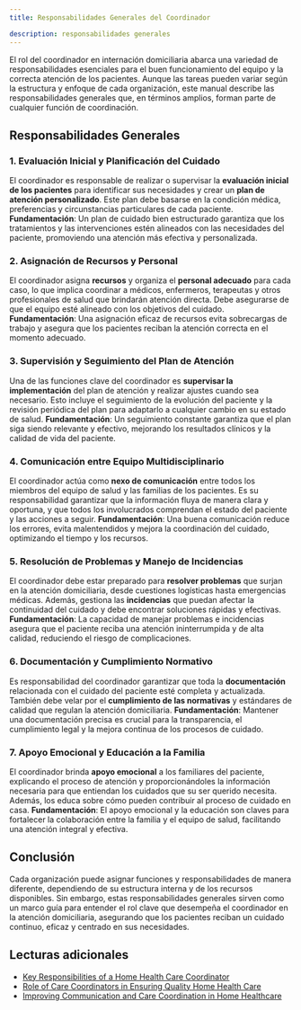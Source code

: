 ```yaml
---
title: Responsabilidades Generales del Coordinador

description: responsabilidades generales
---
```


El rol del coordinador en internación domiciliaria abarca una variedad de responsabilidades esenciales para el buen funcionamiento del equipo y la correcta atención de los pacientes. Aunque las tareas pueden variar según la estructura y enfoque de cada organización, este manual describe las responsabilidades generales que, en términos amplios, forman parte de cualquier función de coordinación.

## Responsabilidades Generales

### 1. **Evaluación Inicial y Planificación del Cuidado**

El coordinador es responsable de realizar o supervisar la **evaluación inicial de los pacientes** para identificar sus necesidades y crear un **plan de atención personalizado**. Este plan debe basarse en la condición médica, preferencias y circunstancias particulares de cada paciente.
**Fundamentación**: Un plan de cuidado bien estructurado garantiza que los tratamientos y las intervenciones estén alineados con las necesidades del paciente, promoviendo una atención más efectiva y personalizada.

### 2. **Asignación de Recursos y Personal**

El coordinador asigna **recursos** y organiza el **personal adecuado** para cada caso, lo que implica coordinar a médicos, enfermeros, terapeutas y otros profesionales de salud que brindarán atención directa. Debe asegurarse de que el equipo esté alineado con los objetivos del cuidado.
**Fundamentación**: Una asignación eficaz de recursos evita sobrecargas de trabajo y asegura que los pacientes reciban la atención correcta en el momento adecuado.

### 3. **Supervisión y Seguimiento del Plan de Atención**

Una de las funciones clave del coordinador es **supervisar la implementación** del plan de atención y realizar ajustes cuando sea necesario. Esto incluye el seguimiento de la evolución del paciente y la revisión periódica del plan para adaptarlo a cualquier cambio en su estado de salud.
**Fundamentación**: Un seguimiento constante garantiza que el plan siga siendo relevante y efectivo, mejorando los resultados clínicos y la calidad de vida del paciente.

### 4. **Comunicación entre Equipo Multidisciplinario**

El coordinador actúa como **nexo de comunicación** entre todos los miembros del equipo de salud y las familias de los pacientes. Es su responsabilidad garantizar que la información fluya de manera clara y oportuna, y que todos los involucrados comprendan el estado del paciente y las acciones a seguir.
**Fundamentación**: Una buena comunicación reduce los errores, evita malentendidos y mejora la coordinación del cuidado, optimizando el tiempo y los recursos.

### 5. **Resolución de Problemas y Manejo de Incidencias**

El coordinador debe estar preparado para **resolver problemas** que surjan en la atención domiciliaria, desde cuestiones logísticas hasta emergencias médicas. Además, gestiona las **incidencias** que puedan afectar la continuidad del cuidado y debe encontrar soluciones rápidas y efectivas.
**Fundamentación**: La capacidad de manejar problemas e incidencias asegura que el paciente reciba una atención ininterrumpida y de alta calidad, reduciendo el riesgo de complicaciones.

### 6. **Documentación y Cumplimiento Normativo**

Es responsabilidad del coordinador garantizar que toda la **documentación** relacionada con el cuidado del paciente esté completa y actualizada. También debe velar por el **cumplimiento de las normativas** y estándares de calidad que regulan la atención domiciliaria.
**Fundamentación**: Mantener una documentación precisa es crucial para la transparencia, el cumplimiento legal y la mejora continua de los procesos de cuidado.

### 7. **Apoyo Emocional y Educación a la Familia**

El coordinador brinda **apoyo emocional** a los familiares del paciente, explicando el proceso de atención y proporcionándoles la información necesaria para que entiendan los cuidados que su ser querido necesita. Además, los educa sobre cómo pueden contribuir al proceso de cuidado en casa.
**Fundamentación**: El apoyo emocional y la educación son claves para fortalecer la colaboración entre la familia y el equipo de salud, facilitando una atención integral y efectiva.

## Conclusión

Cada organización puede asignar funciones y responsabilidades de manera diferente, dependiendo de su estructura interna y de los recursos disponibles. Sin embargo, estas responsabilidades generales sirven como un marco guía para entender el rol clave que desempeña el coordinador en la atención domiciliaria, asegurando que los pacientes reciban un cuidado continuo, eficaz y centrado en sus necesidades.

## Lecturas adicionales

- [Key Responsibilities of a Home Health Care Coordinator](https://www.practicaladultinsights.com/what-are-the-duties-of-a-home-health-care-coordinator.htm)
- [Role of Care Coordinators in Ensuring Quality Home Health Care](https://www.researchgate.net/publication/283792012)
- [Improving Communication and Care Coordination in Home Healthcare](https://www.ncbi.nlm.nih.gov/pmc/articles/PMC6355895/)
